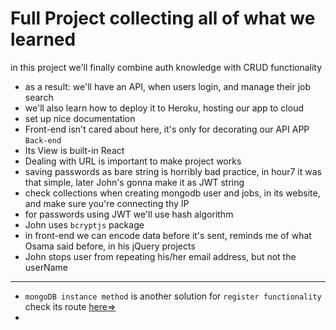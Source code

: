 # Full Project collecting all of what we learned

in this project we'll finally combine auth knowledge with CRUD functionality

- as a result: we'll have an API, when users login, and manage their job search
- we'll also learn how to deploy it to Heroku, hosting our app to cloud
- set up nice documentation
- Front-end isn't cared about here, it's only for decorating our API APP `Back-end`
- Its View is built-in React
- Dealing with URL is important to make project works
- saving passwords as bare string is horribly bad practice, in hour7 it was that simple, later John's gonna make it as JWT string
- check collections when creating mongodb user and jobs, in its website, and make sure you're connecting thy IP
- for passwords using JWT we'll use hash algorithm
- John uses `bcryptjs` package
- in front-end we can encode data before it's sent, reminds me of what Osama said before, in his jQuery projects
- John stops user from repeating his/her email address, but not the userName

---

- `mongoDB instance method` is another solution for `register functionality` check its route [here=>](https://mongoosejs.com/docs/guide.html#methods)
- 
